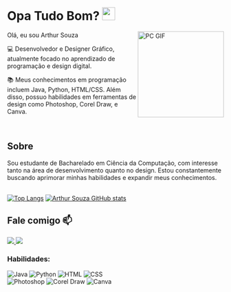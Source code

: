 # Opa Tudo Bom? <img src="https://raw.githubusercontent.com/TheDudeThatCode/TheDudeThatCode/master/Assets/Earth.gif" width="30"> 
<img align="right" alt="PC GIF" src="https://i.imgur.com/3JhmjDu.gif](https://i.pinimg.com/originals/e4/26/70/e426702edf874b181aced1e2fa5c6cde.gif" width="200" />

Olá, eu sou Arthur Souza

<!--
**cArthurDev/cArthurDev** is a ✨ _special_ ✨ repository because its `README.md` (this file) appears on your GitHub profile.
-->

:computer: Desenvolvedor e Designer Gráfico, atualmente focado no aprendizado de programação e design digital.

:books: Meus conhecimentos em programação incluem Java, Python, HTML/CSS. Além disso, possuo habilidades em ferramentas de design como Photoshop, Corel Draw, e Canva.

<br>

## Sobre
Sou estudante de Bacharelado em Ciência da Computação, com interesse tanto na área de desenvolvimento quanto no design. Estou constantemente buscando aprimorar minhas habilidades e expandir meus conhecimentos.
<br><br>

[![Top Langs](https://github-readme-stats.vercel.app/api/top-langs/?username=cArthurDev&langs_count=8&theme=dark)](https://github.com/cArthurDev/)
[![Arthur Souza GitHub stats](https://github-readme-stats.vercel.app/api?username=cArthurDev&theme=dark)](https://github.com/cArthurDev/)

## Fale comigo 📫

<a href="mailto:carthurdevv@gmail.com" alt="gmail" target="_blank">
    <img src="https://img.shields.io/badge/Gmail-D14836?style=for-the-badge&logo=gmail&logoColor=white">
</a>

<a href="https://www.linkedin.com/in/arthur-gonçalves-de-souza-designer-developer-8b9754278/">
    <img src="https://img.shields.io/badge/LinkedIn-0077B5?style=for-the-badge&logo=linkedin&logoColor=white"/>
</a>

<h3 align="left">Habilidades: </h3>

![Java](https://img.shields.io/badge/Java-ED8B00?style=for-the-badge&logo=java&logoColor=white)
![Python](https://img.shields.io/badge/Python-3776AB?style=for-the-badge&logo=python&logoColor=white)
![HTML](https://img.shields.io/badge/HTML-E34F26?style=for-the-badge&logo=html5&logoColor=white)
![CSS](https://img.shields.io/badge/CSS-1572B6?style=for-the-badge&logo=css3&logoColor=white)
<br>
![Photoshop](https://img.shields.io/badge/Adobe_Photoshop-31A8FF?style=for-the-badge&logo=adobe-photoshop&logoColor=white)
![Corel Draw](https://img.shields.io/badge/Corel_Draw-008080?style=for-the-badge&logo=corel-draw&logoColor=white)
![Canva](https://img.shields.io/badge/Canva-00C4CC?style=for-the-badge&logo=canva&logoColor=white)

